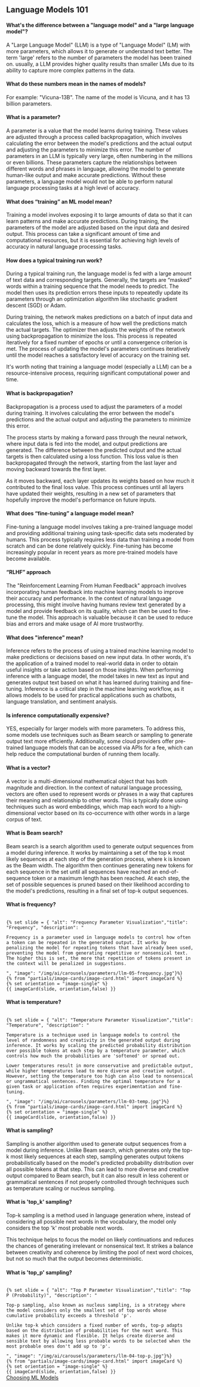## Language Models 101

#### What's the difference between a "language model" and a "large language model"?

A "Large Language Model" (LLM) is a type of "Language Model" (LM) with more parameters, which allows it to generate or understand text better. The term 'large' refers to the number of parameters the model has been trained on. usually, a LLM provides higher quality results than smaller LMs due to its ability to capture more complex patterns in the data.

#### What do these numbers mean in the names of models?

For example: "Vicuna-13B". The name of the model is Vicuna, and it has 13 billion parameters.

#### What is a parameter?

A parameter is a value that the model learns during training. These values are adjusted through a process called backpropagation, which involves calculating the error between the model's predictions and the actual output and adjusting the parameters to minimize this error. The number of parameters in an LLM is typically very large, often numbering in the millions or even billions. These parameters capture the relationships between different words and phrases in language, allowing the model to generate human-like output and make accurate predictions. Without these parameters, a language model would not be able to perform natural language processing tasks at a high level of accuracy.

#### What does “training” an ML model mean?

Training a model involves exposing it to large amounts of data so that it can learn patterns and make accurate predictions. During training, the parameters of the model are adjusted based on the input data and desired output. This process can take a significant amount of time and computational resources, but it is essential for achieving high levels of accuracy in natural language processing tasks.

#### How does a typical training run work?

During a typical training run, the language model is fed with a large amount of text data and corresponding targets. Generally, the targets are “masked” words within a training sequence that the model needs to predict.  The model then uses its prediction errors these inputs to repeatedly update its parameters through an optimization algorithm like stochastic gradient descent (SGD) or Adam.

During training, the network makes predictions on a batch of input data and calculates the loss, which is a measure of how well the predictions match the actual targets. The optimizer then adjusts the weights of the network using backpropagation to minimize the loss. This process is repeated iteratively for a fixed number of epochs or until a convergence criterion is met. The process of updating the model's parameters continues iteratively until the model reaches a satisfactory level of accuracy on the training set.

It's worth noting that training a language model (especially a LLM) can be a resource-intensive process, requiring significant computational power and time.

#### What is backpropagation?

Backpropagation is a process used to adjust the parameters of a model during training. It involves calculating the error between the model's predictions and the actual output and adjusting the parameters to minimize this error.

The process starts by making a forward pass through the neural network, where input data is fed into the model, and output predictions are generated. The difference between the predicted output and the actual targets is then calculated using a loss function. This loss value is then backpropagated through the network, starting from the last layer and moving backward towards the first layer.

As it moves backward, each layer updates its weights based on how much it contributed to the final loss value. This process continues until all layers have updated their weights, resulting in a new set of parameters that hopefully improve the model's performance on future inputs.

#### What does “fine-tuning” a language model mean?

Fine-tuning a language model involves taking a pre-trained language model and providing additional training using task-specific data sets moderated by humans. This process typically requires less data than training a model from scratch and can be done relatively quickly. Fine-tuning has become increasingly popular in recent years as more pre-trained models have become available.

#### “RLHF” approach
The "Reinforcement Learning From Human Feedback" approach involves incorporating human feedback into machine learning models to improve their accuracy and performance. In the context of natural language processing, this might involve having humans review text generated by a model and provide feedback on its quality, which can then be used to fine-tune the model. This approach is valuable because it can be used to reduce bias and errors and make usage of AI more trustworthy.

#### What does "inference" mean?

Inference refers to the process of using a trained machine learning model to make predictions or decisions based on new input data. In other words, it's the application of a trained model to real-world data in order to obtain useful insights or take action based on those insights. When performing inference with a language model, the model takes in new text as input and generates output text based on what it has learned during training and fine-tuning. Inference is a critical step in the machine learning workflow, as it allows models to be used for practical applications such as chatbots, language translation, and sentiment analysis.

#### Is inference computationally expensive?

YES, especially for larger models with more parameters. To address this, some models use techniques such as Beam search or sampling to generate output text more efficiently. Additionally, some cloud providers offer pre-trained language models that can be accessed via APIs for a fee, which can help reduce the computational burden of running them locally.

#### What is a vector?

A vector is a multi-dimensional mathematical object that has both magnitude and direction. In the context of natural language processing, vectors are often used to represent words or phrases in a way that captures their meaning and relationship to other words. This is typically done using techniques such as word embeddings, which map each word to a high-dimensional vector based on its co-occurrence with other words in a large corpus of text.

#### What is Beam search?

Beam search is a search algorithm used to generate output sequences from a model during inference. It works by maintaining a set of the top k most likely sequences at each step of the generation process, where k is known as the Beam width. The algorithm then continues generating new tokens for each sequence in the set until all sequences have reached an end-of-sequence token or a maximum length has been reached. At each step, the set of possible sequences is pruned based on their likelihood according to the model's predictions, resulting in a final set of top-k output sequences.

#### What is frequency?

<code>
{% set slide = { "alt": "Frequency Parameter Visualization","title": "Frequency", "description": "<p>Frequency is a parameter used in language models to control how often a token can be repeated in the generated output. It works by penalizing the model for repeating tokens that have already been used, preventing the model from generating repetitive or nonsensical text. The higher this is set, the more that repetition of tokens present in the context will be penalized in suggestions.</p>", "image": "/img/ai/carousels/parameters/llm-05-frequency.jpg"}%}
{% from "partials/image-cards/image-card.html" import imageCard %}
{% set orientation = "image-single" %}
{{ imageCard(slide, orientation,false) }}
</code>

#### What is temperature?

<code>
{% set slide = { "alt": "Temperature Parameter Visualization","title": "Temperature", "description": "<p>Temperature is a technique used in language models to control the level of randomness and creativity in the generated output during inference. It works by scaling the predicted probability distribution over possible tokens at each step by a temperature parameter, which controls how much the probabilities are 'softened' or spread out.</p><p>Lower temperatures result in more conservative and predictable output, while higher temperatures lead to more diverse and creative output. However, setting the temperature too high can also lead to nonsensical or ungrammatical sentences. Finding the optimal temperature for a given task or application often requires experimentation and fine-tuning.</p>", "image": "/img/ai/carousels/parameters/llm-03-temp.jpg"}%}
{% from "partials/image-cards/image-card.html" import imageCard %}
{% set orientation = "image-single" %}
{{ imageCard(slide, orientation,false) }}
</code>

#### What is sampling?

Sampling is another algorithm used to generate output sequences from a model during inference. Unlike Beam search, which generates only the top-k most likely sequences at each step, sampling generates output tokens probabilistically based on the model's predicted probability distribution over all possible tokens at that step. This can lead to more diverse and creative output compared to Beam search, but it can also result in less coherent or grammatical sentences if not properly controlled through techniques such as temperature scaling or nucleus sampling.

#### What is 'top_k' sampling?

Top-k sampling is a method used in language generation where, instead of considering all possible next words in the vocabulary, the model only considers the top 'k' most probable next words.

This technique helps to focus the model on likely continuations and reduces the chances of generating irrelevant or nonsensical text. It strikes a balance between creativity and coherence by limiting the pool of next word choices, but not so much that the output becomes deterministic.

#### What is 'top_p' sampling?

<code>
{% set slide = { "alt": "Top P Parameter Visualization","title": "Top P (Probability)", "description": "<p>Top-p sampling, also known as nucleus sampling, is a strategy where the model considers only the smallest set of top words whose cumulative probability exceeds a threshold 'p'. </p><p>Unlike top-k which considers a fixed number of words, top-p adapts based on the distribution of probabilities for the next word. This makes it more dynamic and flexible. It helps create diverse and sensible text by allowing less probable words to be selected when the most probable ones don't add up to 'p'.</p>", "image": "/img/ai/carousels/parameters/llm-04-top-p.jpg"}%}
{% from "partials/image-cards/image-card.html" import imageCard %}
{% set orientation = "image-single" %}
{{ imageCard(slide, orientation,false) }}
</code>

<div class="mt-10">
    <a class="button-next-page" href="/content/choosing-ml-models">Choosing ML Models</a>
</div>
